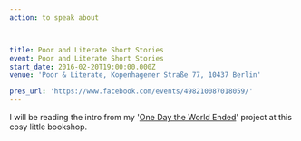 ```yaml
---
action: to speak about



title: Poor and Literate Short Stories
event: Poor and Literate Short Stories
start_date: 2016-02-20T19:00:00.000Z
venue: 'Poor & Literate, Kopenhagener Straße 77, 10437 Berlin'

pres_url: 'https://www.facebook.com/events/498210087018059/'
---
```


I will be reading the intro from my '[One Day the World Ended](onedaytheworldended.com)' project at this cosy little bookshop.
